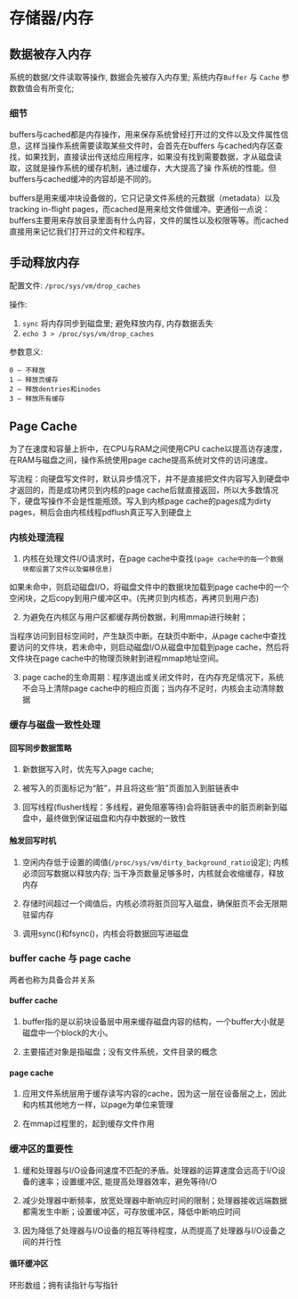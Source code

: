 # 存储器/内存

## 数据被存入内存

系统的数据/文件读取等操作, 数据会先被存入内存里; 系统内存`Buffer` 与 `Cache` 参数数值会有所变化;

### 细节

buffers与cached都是内存操作，用来保存系统曾经打开过的文件以及文件属性信息，这样当操作系统需要读取某些文件时，会首先在buffers 与cached内存区查找，如果找到，直接读出传送给应用程序，如果没有找到需要数据，才从磁盘读取，这就是操作系统的缓存机制，通过缓存，大大提高了操 作系统的性能。但buffers与cached缓冲的内容却是不同的。

buffers是用来缓冲块设备做的，它只记录文件系统的元数据（metadata）以及 tracking in-flight pages，而cached是用来给文件做缓冲。更通俗一点说：buffers主要用来存放目录里面有什么内容，文件的属性以及权限等等。而cached直接用来记忆我们打开过的文件和程序。

## 手动释放内存

配置文件: `/proc/sys/vm/drop_caches`

操作: 

1. `sync` 将内存同步到磁盘里; 避免释放内存, 内存数据丢失
2. `echo 3 > /proc/sys/vm/drop_caches`

参数意义:

```
0 – 不释放
1 – 释放页缓存
2 – 释放dentries和inodes
3 – 释放所有缓存
```

## Page Cache

为了在速度和容量上折中，在CPU与RAM之间使用CPU cache以提高访存速度，在RAM与磁盘之间，操作系统使用page cache提高系统对文件的访问速度。

写流程：向硬盘写文件时，默认异步情况下，并不是直接把文件内容写入到硬盘中才返回的，而是成功拷贝到内核的page cache后就直接返回，所以大多数情况下，硬盘写操作不会是性能瓶颈。写入到内核page cache的pages成为dirty pages，稍后会由内核线程pdflush真正写入到硬盘上

### 内核处理流程

1. 内核在处理文件I/O请求时，在page cache中查找`(page cache中的每一个数据块都设置了文件以及偏移信息)`

如果未命中，则启动磁盘I/O，将磁盘文件中的数据块加载到page cache中的一个空闲块，之后copy到用户缓冲区中。(先拷贝到内核态，再拷贝到用户态)

2. 为避免在内核区与用户区都缓存两份数据，利用mmap进行映射；

当程序访问到目标空间时，产生缺页中断。在缺页中断中，从page cache中查找要访问的文件块，若未命中，则启动磁盘I/O从磁盘中加载到page cache，然后将文件块在page cache中的物理页映射到进程mmap地址空间。

3. page cache的生命周期：程序退出或关闭文件时，在内存充足情况下，系统不会马上清除page cache中的相应页面；当内存不足时，内核会主动清除数据

### 缓存与磁盘一致性处理

#### 回写同步数据策略

1. 新数据写入时，优先写入page cache;

2. 被写入的页面标记为“脏”，并且将这些“脏”页面加入到脏链表中

3. 回写线程(flusher线程：多线程，避免阻塞等待)会将脏链表中的脏页刷新到磁盘中，最终做到保证磁盘和内存中数据的一致性

#### 触发回写时机

1. 空闲内存低于设置的阈值(`/proc/sys/vm/dirty_background_ratio`设定); 内核必须回写数据以释放内存; 当干净页数量足够多时，内核就会收缩缓存，释放内存

2. 存储时间超过一个阈值后，内核必须将脏页回写入磁盘，确保脏页不会无限期驻留内存

3. 调用sync()和fsync()，内核会将数据回写进磁盘

### buffer cache 与 page cache

两者也称为具备合并关系

#### buffer cache 

1. buffer指的是以前块设备层中用来缓存磁盘内容的结构，一个buffer大小就是磁盘中一个block的大小。

2. 主要描述对象是指磁盘；没有文件系统，文件目录的概念

#### page cache

1. 应用文件系统层用于缓存读写内容的cache，因为这一层在设备层之上，因此和内核其他地方一样，以page为单位来管理

2. 在mmap过程里的，起到缓存文件作用

### 缓冲区的重要性

1. 缓和处理器与I/O设备间速度不匹配的矛盾。处理器的运算速度会远高于I/O设备的速率；设置缓冲区, 能提高处理器效率，避免等待I/O

2. 减少处理器中断频率，放宽处理器中断响应时间的限制；处理器接收远端数据都需发生中断；设置缓冲区，可存放缓冲区，降低中断响应时间

3. 因为降低了处理器与I/O设备的相互等待程度，从而提高了处理器与I/O设备之间的并行性

#### 循环缓冲区

环形数组；拥有读指针与写指针

